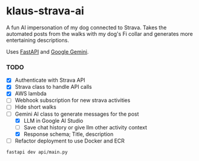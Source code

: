# klaus-strava-ai

A fun AI impersonation of my dog connected to Strava. Takes the automated posts from the walks with my dog's Fi collar and generates more entertaining descriptions.

Uses [FastAPI](https://fastapi.tiangolo.com/) and [Google Gemini](https://ai.google.dev/gemini-api/docs). 

### TODO

- [x] Authenticate with Strava API
- [x] Strava class to handle API calls
- [x] AWS lambda
- [ ] Webhook subscription for new strava activities
- [ ] Hide short walks
- [ ] Gemini AI class to generate messages for the post
  - [x] LLM in Google AI Studio
  - [ ] Save chat history or give llm other activity context
  - [x] Response schema; Title, description
- [ ] Refactor deployment to use Docker and ECR

`fastapi dev api/main.py`
